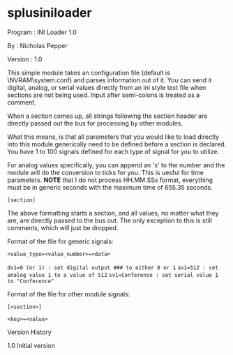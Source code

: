 # splusiniloader

Program : INI Loader 1.0

By      : Nicholas Pepper

Version : 1.0

This simple module takes an configuration file (default is \NVRAM\system.conf) and 
parses information out of it.  You can send it digital, analog, or serial values 
directly from an ini style text file when sections are not being used.  Input after 
semi-colons is treated as a comment.

When a section comes up, all strings following the section header are directly
passed out the bus for processing by other modules.

What this means, is that all parameters that you would like to load directly into
this module generically need to be defined before a section is declared.  You
have 1 to 100 signals defined for each type of signal for you to utilize.

For analog values specifically, you can append an 's' to the number and the module
will do the conversion to ticks for you.  This is uesful for time parameters.
**NOTE** that I do not process HH.MM.SSs format, everything must be in generic
seconds with the maximum time of 655.35 seconds.

`[section]`

The above formatting starts a section, and all values, no matter what they are,
are directly passed to the bus out.  The only exception to this is still comments,
which will just be dropped.

Format of the file for generic signals:

`<value_type><value_number>=<data>`

`dv1=0 (or 1) : set digital output ### to either 0 or 1`
`av1=512 : set analog value 1 to a value of 512`
`sv1=Conference : set serial value 1 to "Conference"`

Format of the file for other module signals:

`[<section>]`

`<key>=<value>`

Version History

1.0		Initial version
